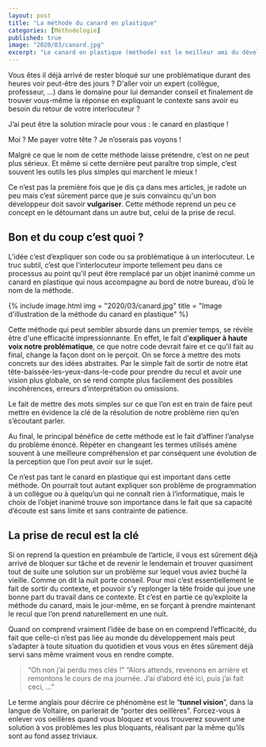 ```yaml
---
layout: post
title: "La méthode du canard en plastique"
categories: [Méthodologie]
published: true
image: "2020/03/canard.jpg"
excerpt: "Le canard en plastique (méthode) est le meilleur ami du développeur Web freelance ou salarié, l’accompagne partout et répond à ses questions et problématiques."
---
```


Vous êtes il déjà arrivé de rester bloqué sur une problématique durant des heures voir peut-être des jours ? 
D'aller voir un expert (collègue, professeur, ...) dans le domaine pour lui demander conseil et finalement de trouver vous-même la réponse en expliquant le contexte sans avoir eu besoin du retour de votre interlocuteur ?

J’ai peut être la solution miracle pour vous : le canard en plastique !

Moi ? Me payer votre tête ? Je n’oserais pas voyons ! 

Malgré ce que le nom de cette méthode laisse prétendre, c’est on ne peut plus sérieux. 
Et même si cette dernière peut paraître trop simple, c’est souvent les outils les plus simples qui marchent le mieux !

Ce n’est pas la première fois que je dis ça dans mes articles, je radote un peu mais c’est sûrement parce que je suis convaincu qu'un bon développeur doit savoir **vulgariser**.
Cette méthode reprend un peu ce concept en le détournant dans un autre but, celui de la prise de recul.

## Bon et du coup c’est quoi ?  

L’idée c’est d’expliquer son code ou sa problématique à un interlocuteur. Le truc subtil, c’est que l’interlocuteur importe tellement peu dans ce processus au point qu’il peut être remplacé par un objet inanimé comme un canard en plastique qui nous accompagne au bord de notre bureau, d’où le nom de la méthode.  

{% include image.html img = "2020/03/canard.jpg" title = "Image d'illustration de la méthode du canard en plastique" %}

Cette méthode qui peut sembler absurde dans un premier temps, se révèle être d'une efficacité impressionnante. En effet, le fait d’**expliquer à haute voix notre problématique**, ce que notre code devrait faire et ce qu’il fait au final, change la façon dont on le perçoit. 
On se force à mettre des mots concrets sur des idées abstraites. Par le simple fait de sortir de notre état tête-baissée-les-yeux-dans-le-code pour prendre du recul et avoir une vision plus globale, on se rend compte plus facilement des possibles incohérences, erreurs d’interprétation ou omissions. 

Le fait de mettre des mots simples sur ce que l’on est en train de faire peut mettre en évidence la clé de la résolution de notre problème rien qu’en s’écoutant parler.

Au final, le principal bénéfice de cette méthode est le fait d’affiner l’analyse du problème énoncé. Répéter en changeant les termes utilisés amène souvent à une meilleure compréhension et par conséquent une évolution de la perception que l’on peut avoir sur le sujet.

Ce n’est pas tant le canard en plastique qui est important dans cette méthode. On pourrait tout autant expliquer son problème de programmation à un collègue ou à quelqu’un qui ne connaît rien à l’informatique, mais le choix de l’objet inanimé trouve son importance dans le fait que sa capacité d’écoute est sans limite et sans contrainte de patience.

## La prise de recul est la clé

Si on reprend la question en préambule de l’article, il vous est sûrement déjà arrivé de bloquer sur tâche et de revenir le lendemain et trouver quasiment tout de suite une solution sur un problème sur lequel vous aviez buché la vieille. 
Comme on dit la nuit porte conseil. Pour moi c’est essentiellement le fait de sortir du contexte, et pouvoir s’y replonger la tête froide qui joue une bonne part du travail dans ce contexte. Et c’est en partie ce qu’exploite la méthode du canard, mais le jour-même, en se forçant à prendre maintenant le recul que l’on prend naturellement en une nuit.

Quand on comprend vraiment l’idée de base on en comprend l’efficacité, du fait que celle-ci n’est pas liée au monde du développement mais peut s’adapter à toute situation du quotidien et vous vous en êtes sûrement déjà servi sans même vraiment vous en rendre compte. 

> “Oh non j’ai perdu mes clés !”
> “Alors attends, revenons en arrière et remontons le cours de ma journée. J’ai d’abord été ici, puis j’ai fait ceci, …”

Le terme anglais pour décrire ce phénomène est le “**tunnel vision**”, dans la langue de Voltaire, on parlerait de “porter des oeillères”. Forcez-vous à enlever vos oeillères quand vous bloquez et vous trouverez souvent une solution à vos problèmes les plus bloquants, réalisant par la même qu’ils sont au fond assez triviaux.

